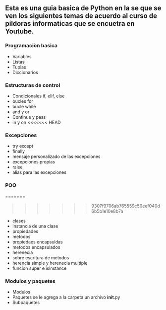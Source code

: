 ## Esta es una guia basica de Python en la se que se ven los siguientes temas de acuerdo al curso de pildoras informaticas que se encuetra en Youtube.

### Programaciòn basica
- Variables
- Listas
- Tuplas
- Diccionarios

### Estructuras de control
- Condicionales if, elif, else 
- bucles for
- bucle while
- and y or
- Continue y pass
- in  y on 
<<<<<<< HEAD

### Excepciones 

- try except 
- finally 
- mensaje personalizado de las excepciones
- excepciones propias
- raise 
- alias para las excepciones 

### POO
=======
>>>>>>> 9307f9706ab765559c50eef040d6b5b1e10e8b7a
- clases
- instancia de una clase
- propiedades
- metodos 
- propiedaes encapsuldas
- metodos encapsulados
- herenecia
- sobre escritura de metodos
- herencia simple y herenecia multiple
- funcion super e isinstance

### Modulos y paquetes

- Modulos
- Paquetes se le agrega a la carpeta un archivo __init__.py
- Subpaquetes